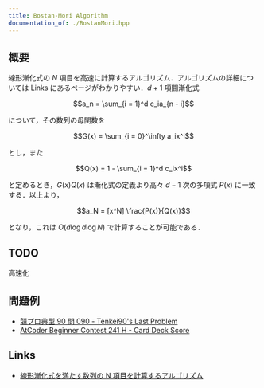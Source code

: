 ```yaml
---
title: Bostan-Mori Algorithm
documentation_of: ./BostanMori.hpp
---
```


## 概要
線形漸化式の $N$ 項目を高速に計算するアルゴリズム．アルゴリズムの詳細については Links にあるページがわかりやすい．$d + 1$ 項間漸化式

$$a_n = \sum_{i = 1}^d c_ia_{n - i}$$

について，その数列の母関数を

$$G(x) = \sum_{i = 0}^\infty a_ix^i$$

とし，また

$$Q(x) = 1 - \sum_{i = 1}^d c_ix^i$$

と定めるとき，$G(x)Q(x)$ は漸化式の定義より高々 $d - 1$ 次の多項式 $P(x)$ に一致する．以上より，

$$a_N = [x^N] \frac{P(x)}{Q(x)}$$

となり，これは $O(d \log d \log N)$ で計算することが可能である．

## TODO
高速化

## 問題例
- [競プロ典型 90 問 090 - Tenkei90's Last Problem](https://atcoder.jp/contests/typical90/tasks/typical90_cl)
- [AtCoder Beginner Contest 241 H - Card Deck Score](https://atcoder.jp/contests/abc241/tasks/abc241_h)

## Links
- [線形漸化式を満たす数列の N 項目を計算するアルゴリズム](http://q.c.titech.ac.jp/docs/progs/polynomial_division.html)
